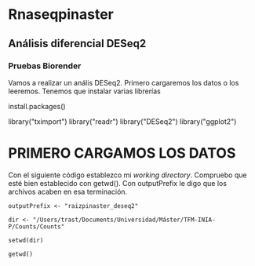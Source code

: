 # Rnaseqpinaster
## Análisis diferencial DESeq2 ##
### Pruebas Biorender ###

Vamos a realizar un anális DESeq2. Primero cargaremos los datos o los leeremos. Tenemos que instalar varias librerías

install.packages()

library("tximport")
library("readr")
library("DESeq2")
library("ggplot2")

# PRIMERO CARGAMOS LOS DATOS # 

Con el siguiente código establezco mi *working directory*. Compruebo que esté bien establecido con getwd(). Con outputPrefix le digo que los archivos acaben en esa terminación.

`outputPrefix <- "raizpinaster_deseq2"`

`dir <- "/Users/trast/Documents/Universidad/Máster/TFM-INIA-P/Counts/Counts"`

`setwd(dir)`

`getwd()`
